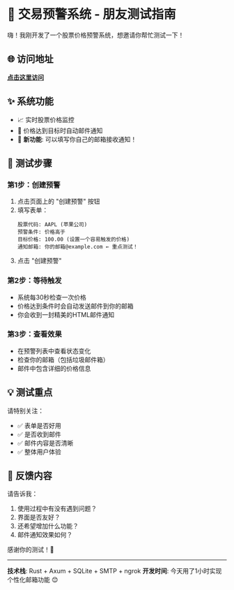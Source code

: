 # 🚀 交易预警系统 - 朋友测试指南

嗨！我刚开发了一个股票价格预警系统，想邀请你帮忙测试一下！

## 🌐 访问地址
**[点击这里访问](刚才脚本输出的ngrok地址)**

## ✨ 系统功能
- 📈 实时股票价格监控
- 🔔 价格达到目标时自动邮件通知
- 📧 **新功能**: 可以填写你自己的邮箱接收通知！

## 🧪 测试步骤

### 第1步：创建预警
1. 点击页面上的 "创建预警" 按钮
2. 填写表单：
   ```
   股票代码: AAPL (苹果公司)
   预警条件: 价格高于
   目标价格: 100.00 (设置一个容易触发的价格)
   通知邮箱: 你的邮箱@example.com ← 重点测试！
   ```
3. 点击 "创建预警"

### 第2步：等待触发
- 系统每30秒检查一次价格
- 价格达到条件时会自动发送邮件到你的邮箱
- 你会收到一封精美的HTML邮件通知

### 第3步：查看效果
- 在预警列表中查看状态变化
- 检查你的邮箱（包括垃圾邮件箱）
- 邮件中包含详细的价格信息

## 💡 测试重点
请特别关注：
- ✅ 表单是否好用
- ✅ 是否收到邮件
- ✅ 邮件内容是否清晰
- ✅ 整体用户体验

## 🐛 反馈内容
请告诉我：
1. 使用过程中有没有遇到问题？
2. 界面是否友好？
3. 还希望增加什么功能？
4. 邮件通知效果如何？

感谢你的测试！🙏

---
**技术栈**: Rust + Axum + SQLite + SMTP + ngrok
**开发时间**: 今天用了1小时实现个性化邮箱功能 😊 